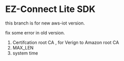 # EZ-Connect Lite SDK

this branch is for new aws-iot version.

fix some error in old version.

1. Certifcation root CA , for Verign to Amazon root CA
2. MAX_LEN
3. system time


